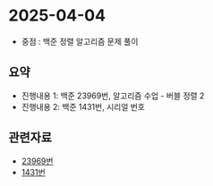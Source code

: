 <!-- 날짜는 YYYY-MM-DD 형식을 지킵니다. (연4자리, 월2자리, 일2자리) -->
# 2025-04-04

* 중점 : 백준 정렬 알고리즘 문제 풀이

## 요약
* 진행내용 1: 백준 23969번, 알고리즘 수업 - 버블 정렬 2 
* 진행내용 2: 백준 1431번, 시리얼 번호

<!-- 관련자료가 없다면 해당구역은 삭제하셔도 무방합니다. -->
## 관련자료
* [23969번](https://www.acmicpc.net/problem/23969)
* [1431번](https://www.acmicpc.net/problem/1431)